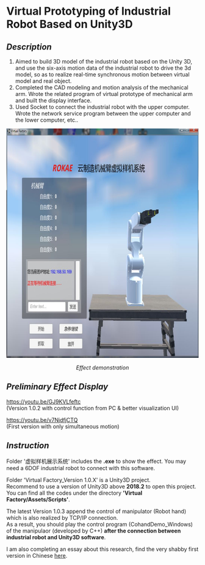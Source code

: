 # Virtual Prototyping of Industrial Robot Based on Unity3D
## *Description*
1. Aimed to build 3D model of the industrial robot based on the Unity 3D, and use the six-axis motion data of the industrial robot to drive the 3d model, so as to realize real-time synchronous motion between virtual model and real object.
2. Completed the CAD modeling and motion analysis of the mechanical arm. Wrote the related program of virtual prototype of mechanical arm and built the display interface.
3. Used Socket to connect the industrial robot with the upper computer. Wrote the network service program between the upper computer and the lower computer, etc..

<p align="center">
	<img src="https://github.com/BKAUTO/Virtual-Prototyping-of-Industrial-Robot/blob/master/Effect.JPG" alt="Sample"  width="800" height="600">
	<p align="center">
		<em>Effect demonstration</em>
	</p>
</p>

## *Preliminary Effect Display*
https://youtu.be/GJ9KVLfeftc  
(Version 1.0.2 with control function from PC & better visualization  UI)  

https://youtu.be/v7NjdfjCTQ  
(First version with only simultaneous motion)
## *Instruction*
Folder '虚拟样机展示系统' includes the **.exe** to show the effect. You may need a 6DOF industrial robot to connect with this software.  

Folder 'Virtual Factory_Version 1.0.X' is a Unity3D project.   
Recommend to use a version of Unity3D above **2018.2** to open this project.   
You can find all the codes under the directory **'Virtual Factory/Assets/Scripts'**.  

The latest Version 1.0.3 append the control of manipulator (Robot hand) which is also realized by TCP/IP connection.  
As a result, you should play the control program (CohandDemo_Windows) of the manipulaor (developed by C++) **after the connection between industrial robot and Unity3D software**. 

I am also completing an essay about this research, find the very shabby first version in Chinese [here](https://drive.google.com/open?id=1fVowi8dBVpidwzCsw2xcJZWmn_ISRV2L).
